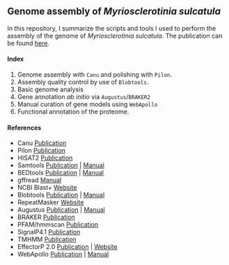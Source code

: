 ## Genome assembly of *Myriosclerotinia sulcatula*

In this repository, I summarize the scripts and tools I used to perform the assembly of the genome of *Myriosclerotinia sulcatula*. The publication can be found [here](https://doi.org/10.1094/MPMI-03-20-0060-A).

#### Index

01. Genome assembly with `Canu` and polishing with `Pilon`.
02. Assembly quality control by use of `Blobtools`.
03. Basic genome analysis
04. Gene annotation *ab initio* via `Augustus`/`BRAKER2`
05. Manual curation of gene models using `WebApollo`
06. Functional annotation of the proteome. 

#### References

- Canu [Publication](http://www.pubmedcentral.nih.gov/articlerender.fcgi?artid=PMC5411767)
- Pilon [Publication](http://dx.plos.org/10.1371/journal.pone.0112963)
- HISAT2 [Publication](http://www.nature.com/articles/nmeth.3317)
- Samtools [Publication](https://academic.oup.com/bioinformatics/article/25/16/2078/204688) | [Manual](http://www.htslib.org/doc/)
- BEDtools [Publication](https://academic.oup.com/bioinformatics/article-lookup/doi/10.1093/bioinformatics/btq033) | [Manual](https://bedtools.readthedocs.io/en/latest/)
- gffread [Manual](http://ccb.jhu.edu/software/stringtie/gff.shtml)
- NCBI Blast+ [Website](https://www.ncbi.nlm.nih.gov/books/NBK279690/)
- Blobtools [Publication](https://f1000research.com/articles/6-1287/v1) | [Manual](https://blobtools.readme.io/docs)
- RepeatMasker [Website](http://www.repeatmasker.org)
- Augustus [Publication](https://academic.oup.com/nar/article/33/suppl_2/W465/2505649) | [Manual](https://vcru.wisc.edu/simonlab/bioinformatics/programs/augustus/docs/tutorial2015/index.html)
- BRAKER [Publication](https://academic.oup.com/bioinformatics/article-lookup/doi/10.1093/bioinformatics/btv661)
- PFAM/hmmscan [Publication](http://dx.plos.org/10.1371/journal.pcbi.1002195)
- SignalP4.1 [Publication](http://link.springer.com/10.1007/978-1-4939-7015-5_6)
- TMHMM [Publication](https://www.sciencedirect.com/science/article/pii/S0022283600943158?via%3Dihub)
- EffectorP 2.0 [Publication](http://doi.wiley.com/10.1111/mpp.12682) | [Website](http://effectorp.csiro.au)
- WebApollo [Publication](http://genomebiology.biomedcentral.com/articles/10.1186/gb-2013-14-8-r93) | [Manual](https://genomearchitect.readthedocs.io/en/latest/)
